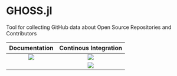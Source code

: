 # GHOSS.jl
Tool for collecting GitHub data about Open Source Repositories and Contributors

| **Documentation** | **Continous Integration** |
|:-----------------:|:-------------------------:|
| [![][ddi]][ddu]   | [![][bsi]][bsu]           |
|                   | [![][cci]][ccu]           |

[bsi]: https://github.com/uva-bi-sdad/GHOSS.jl/workflows/CI/badge.svg
[bsu]: https://github.com/uva-bi-sdad/GHOSS.jl/actions?workflow=CI
[cci]: https://codecov.io/gh/uva-bi-sdad/GHOSS.jl/branch/main/graph/badge.svg
[ccu]: https://codecov.io/gh/uva-bi-sdad/GHOSS.jl
[ddi]: https://img.shields.io/badge/docs-dev-blue?style=plastic
[ddu]: https://uva-bi-sdad.github.io/GHOSS.jl/dev/
